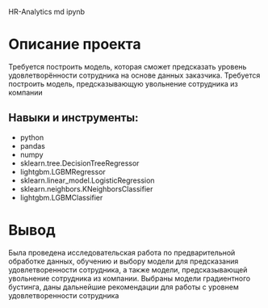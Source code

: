 HR-Analytics
md ipynb

# Описание проекта     
Требуется построить модель, которая сможет предсказать уровень удовлетворённости сотрудника на основе данных заказчика. 
Требуется построить модель, предсказывающую увольнение сотрудника из компании

## Навыки и инструменты:
- python
- pandas
- numpy
- sklearn.tree.DecisionTreeRegressor
- lightgbm.LGBMRegressor
- sklearn.linear_model.LogisticRegression
- sklearn.neighbors.KNeighborsClassifier
- lightgbm.LGBMClassifier

# Вывод    
Была проведена исследовательская работа по предварительной обработке данных, обучению и выбору модели для предсказания удовлетворенности сотрудника, а также модели, предсказывающей увольнение сотрудника из компании. Выбраны модели градиентного бустинга, даны дальнейшие рекомендации для работы с уровнем удовлетворенности сотрудника
